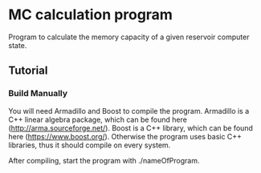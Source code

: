 # MC calculation program
Program to calculate the memory capacity of a given reservoir computer state.

## Tutorial

### Build Manually

You will need Armadillo and Boost to compile the program. 
Armadillo is a C++ linear algebra package, which can be found here (http://arma.sourceforge.net/).
Boost is a C++ library, which can be found here (https://www.boost.org/).
Otherwise the program uses basic C++ libraries, thus it should compile on every system.

After compiling, start the program with ./nameOfProgram.
